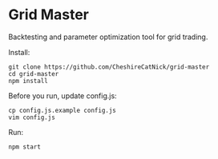 # Grid Master
Backtesting and parameter optimization tool for grid trading.

Install:
```
git clone https://github.com/CheshireCatNick/grid-master
cd grid-master
npm install
```

Before you run, update config.js:
```
cp config.js.example config.js
vim config.js
```
Run: 
```
npm start
```